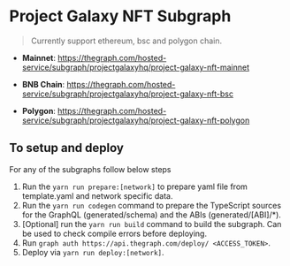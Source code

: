 # Project Galaxy NFT Subgraph
> Currently support ethereum, bsc and polygon chain.

* **Mainnet**: https://thegraph.com/hosted-service/subgraph/projectgalaxyhq/project-galaxy-nft-mainnet

* **BNB Chain**: https://thegraph.com/hosted-service/subgraph/projectgalaxyhq/project-galaxy-nft-bsc

* **Polygon**: https://thegraph.com/hosted-service/subgraph/projectgalaxyhq/project-galaxy-nft-polygon

## To setup and deploy

For any of the subgraphs follow below steps

1. Run the `yarn run prepare:[network]` to prepare yaml file from template.yaml and network specific data.
2. Run the `yarn run codegen` command to prepare the TypeScript sources for the GraphQL (generated/schema) and the ABIs (generated/[ABI]/\*).
3. [Optional] run the `yarn run build` command to build the subgraph. Can be used to check compile errors before deploying.
4. Run `graph auth https://api.thegraph.com/deploy/ <ACCESS_TOKEN>`.
5. Deploy via `yarn run deploy:[network]`.

